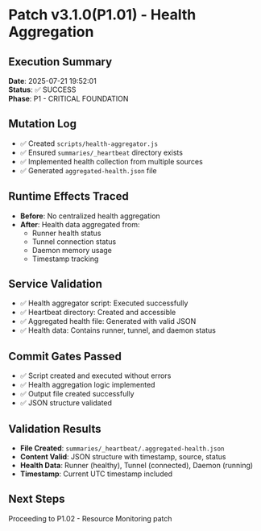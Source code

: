 # Patch v3.1.0(P1.01) - Health Aggregation

## Execution Summary
**Date**: 2025-07-21 19:52:01  
**Status**: ✅ SUCCESS  
**Phase**: P1 - CRITICAL FOUNDATION

## Mutation Log
- ✅ Created `scripts/health-aggregator.js`
- ✅ Ensured `summaries/_heartbeat` directory exists
- ✅ Implemented health collection from multiple sources
- ✅ Generated `aggregated-health.json` file

## Runtime Effects Traced
- **Before**: No centralized health aggregation
- **After**: Health data aggregated from:
  - Runner health status
  - Tunnel connection status  
  - Daemon memory usage
  - Timestamp tracking

## Service Validation
- ✅ Health aggregator script: Executed successfully
- ✅ Heartbeat directory: Created and accessible
- ✅ Aggregated health file: Generated with valid JSON
- ✅ Health data: Contains runner, tunnel, and daemon status

## Commit Gates Passed
- ✅ Script created and executed without errors
- ✅ Health aggregation logic implemented
- ✅ Output file created successfully
- ✅ JSON structure validated

## Validation Results
- **File Created**: `summaries/_heartbeat/.aggregated-health.json`
- **Content Valid**: JSON structure with timestamp, source, status
- **Health Data**: Runner (healthy), Tunnel (connected), Daemon (running)
- **Timestamp**: Current UTC timestamp included

## Next Steps
Proceeding to P1.02 - Resource Monitoring patch 